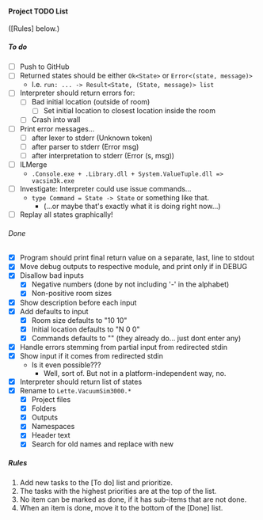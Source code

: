 #### Project TODO List

([Rules] below.)

##### To do

- [ ] Push to GitHub
- [ ] Returned states should be either `Ok<State>` or `Error<(state, message)>`
  * I.e. `run: ... -> Result<State, (State, message)> list`
- [ ] Interpreter should return errors for:
  - [ ] Bad initial location (outside of room)
    - [ ] Set initial location to closest location inside the room
  - [ ] Crash into wall
- [ ] Print error messages...
  - [ ] after lexer to stderr (Unknown token)
  - [ ] after parser to stderr (Error msg)
  - [ ] after interpretation to stderr (Error (s, msg))
- [ ] ILMerge
  * `.Console.exe + .Library.dll + System.ValueTuple.dll => vacsim3k.exe`
- [ ] Investigate: Interpreter could use issue commands...
  * `type Command = State -> State` or something like that.
    * (...or maybe that's exactly what it is doing right now...)
- [ ] Replay all states graphically!

###### Done

- [x] Program should print final return value on a separate, last, line to stdout
- [x] Move debug outputs to respective module, and print only if in DEBUG
- [x] Disallow bad inputs
  - [x] Negative numbers (done by not including '-' in the alphabet)
  - [x] Non-positive room sizes
- [x] Show description before each input
- [x] Add defaults to input
  - [x] Room size defaults to "10 10"
  - [x] Initial location defaults to "N 0 0"
  - [x] Commands defaults to "" (they already do... just dont enter any)
- [x] Handle errors stemming from partial input from redirected stdin
- [x] Show input if it comes from redirected stdin
  * Is it even possible???
    * Well, sort of. But not in a platform-independent way, no.
- [x] Interpreter should return list of states
- [x] Rename to `Lette.VacuumSim3000.*`
  - [x] Project files
  - [x] Folders
  - [x] Outputs
  - [x] Namespaces
  - [x] Header text
  - [x] Search for old names and replace with new

##### Rules

1. Add new tasks to the [To do] list and prioritize.
1. The tasks with the highest priorities are at the top of the list.
1. No item can be marked as done, if it has sub-items that are not done.
1. When an item is done, move it to the bottom of the [Done] list.
